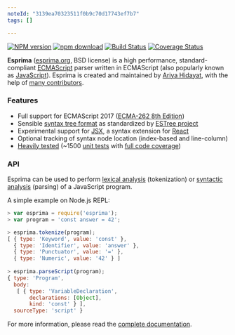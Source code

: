 ```yaml
---
noteId: "3139ea70323511f0b9c70d17743ef7b7"
tags: []

---
```


[![NPM version](https://img.shields.io/npm/v/esprima.svg)](https://www.npmjs.com/package/esprima)
[![npm download](https://img.shields.io/npm/dm/esprima.svg)](https://www.npmjs.com/package/esprima)
[![Build Status](https://img.shields.io/travis/jquery/esprima/master.svg)](https://travis-ci.org/jquery/esprima)
[![Coverage Status](https://img.shields.io/codecov/c/github/jquery/esprima/master.svg)](https://codecov.io/github/jquery/esprima)

**Esprima** ([esprima.org](http://esprima.org), BSD license) is a high performance,
standard-compliant [ECMAScript](http://www.ecma-international.org/publications/standards/Ecma-262.htm)
parser written in ECMAScript (also popularly known as
[JavaScript](https://en.wikipedia.org/wiki/JavaScript)).
Esprima is created and maintained by [Ariya Hidayat](https://twitter.com/ariyahidayat),
with the help of [many contributors](https://github.com/jquery/esprima/contributors).

### Features

- Full support for ECMAScript 2017 ([ECMA-262 8th Edition](http://www.ecma-international.org/publications/standards/Ecma-262.htm))
- Sensible [syntax tree format](https://github.com/estree/estree/blob/master/es5.md) as standardized by [ESTree project](https://github.com/estree/estree)
- Experimental support for [JSX](https://facebook.github.io/jsx/), a syntax extension for [React](https://facebook.github.io/react/)
- Optional tracking of syntax node location (index-based and line-column)
- [Heavily tested](http://esprima.org/test/ci.html) (~1500 [unit tests](https://github.com/jquery/esprima/tree/master/test/fixtures) with [full code coverage](https://codecov.io/github/jquery/esprima))

### API

Esprima can be used to perform [lexical analysis](https://en.wikipedia.org/wiki/Lexical_analysis) (tokenization) or [syntactic analysis](https://en.wikipedia.org/wiki/Parsing) (parsing) of a JavaScript program.

A simple example on Node.js REPL:

```javascript
> var esprima = require('esprima');
> var program = 'const answer = 42';

> esprima.tokenize(program);
[ { type: 'Keyword', value: 'const' },
  { type: 'Identifier', value: 'answer' },
  { type: 'Punctuator', value: '=' },
  { type: 'Numeric', value: '42' } ]
  
> esprima.parseScript(program);
{ type: 'Program',
  body:
   [ { type: 'VariableDeclaration',
       declarations: [Object],
       kind: 'const' } ],
  sourceType: 'script' }
```

For more information, please read the [complete documentation](http://esprima.org/doc).
